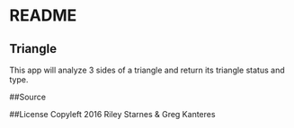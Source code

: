 # README

## Triangle
This app will analyze 3 sides of a triangle and return its triangle status and type.

##Source

##License
Copyleft 2016 Riley Starnes & Greg Kanteres
